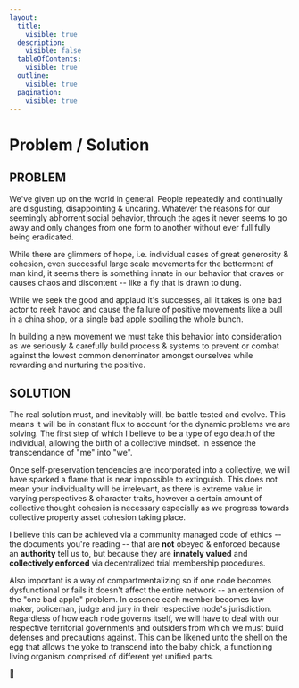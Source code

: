 ```yaml
---
layout:
  title:
    visible: true
  description:
    visible: false
  tableOfContents:
    visible: true
  outline:
    visible: true
  pagination:
    visible: true
---
```


# Problem / Solution



## PROBLEM

We've given up on the world in general. People repeatedly and continually are disgusting, disappointing & uncaring.  Whatever the reasons for our seemingly abhorrent social behavior, through the ages it never seems to go away and only changes from one form to another without ever full fully being eradicated.&#x20;

While there are glimmers of hope, i.e. individual cases of great generosity & cohesion, even successful large scale movements for the betterment of man kind, it seems there is something innate in our behavior that craves or causes chaos and discontent -- like a fly that is drawn to dung.&#x20;

While we seek the good and applaud it's successes, all it takes is one bad actor to reek havoc and cause the failure of positive movements like a bull in a china shop, or a single bad apple spoiling the whole bunch.&#x20;

In building a new movement we must take this behavior into consideration as we seriously & carefully build process & systems to prevent or combat against the lowest common denominator amongst ourselves while rewarding and nurturing the positive.

## SOLUTION

The real solution must, and inevitably will, be battle tested and evolve. This means it will be in constant flux to account for the dynamic problems we are solving. The first step of which I believe to be a type of ego death of the individual, allowing the birth of a collective mindset. In essence the transcendance of "me" into "we".&#x20;

Once self-preservation tendencies are incorporated into a collective, we will have sparked a flame that is near impossible to extinguish. This does not mean your individuality will be irrelevant, as there is extreme value in varying perspectives & character traits, however a certain amount of collective thought cohesion is necessary especially as we progress towards collective property asset cohesion taking place.&#x20;

I believe this can be achieved via a community managed code of ethics -- the documents you're reading -- that are **not** obeyed & enforced because an **authority** tell us to, but because they are **innately valued** and **collectively enforced** via decentralized trial membership procedures.&#x20;

Also important is a way of compartmentalizing so if one node becomes dysfunctional or fails it doesn't affect the entire network -- an extension of the "one bad apple" problem. In essence each member becomes law maker, policeman, judge and jury in their respective node's jurisdiction. Regardless of how each node governs itself, we will have to deal with our respective territorial governments and outsiders from which we must build defenses and precautions against. This can be likened unto the shell on the egg that allows the yoke to transcend into the baby chick, a functioning living organism comprised of different yet unified parts.

🐣
